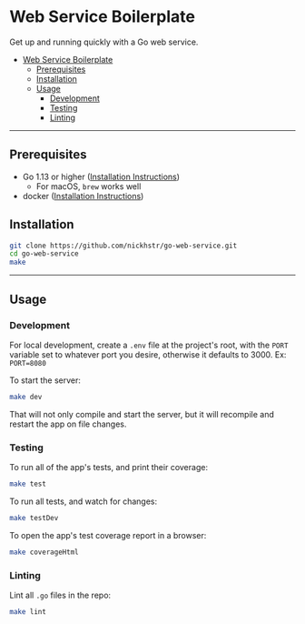 # Web Service Boilerplate
Get up and running quickly with a Go web service.

- [Web Service Boilerplate](#web-service-boilerplate)
  - [Prerequisites](#prerequisites)
  - [Installation](#installation)
  - [Usage](#usage)
    - [Development](#development)
    - [Testing](#testing)
    - [Linting](#linting)

---

## Prerequisites
- Go 1.13 or higher ([Installation Instructions](https://golang.org/doc/install))
  - For macOS, `brew` works well
- docker ([Installation Instructions](https://www.docker.com/get-started))

## Installation

```sh
git clone https://github.com/nickhstr/go-web-service.git
cd go-web-service
make
```

---

## Usage

### Development

For local development, create a `.env` file at the project's root, with the `PORT` variable set to whatever port you desire, otherwise it defaults to 3000. Ex: `PORT=8080`

To start the server:

```sh
make dev
```

That will not only compile and start the server, but it will recompile and restart the app on file changes.

### Testing

To run all of the app's tests, and print their coverage:

```sh
make test
```

To run all tests, and watch for changes:
```sh
make testDev
```

To open the app's test coverage report in a browser:

```sh
make coverageHtml
```

### Linting

Lint all `.go` files in the repo:

```sh
make lint
```
